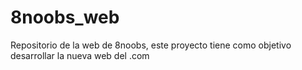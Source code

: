 # 8noobs_web
Repositorio de la web de 8noobs, este proyecto tiene como objetivo desarrollar la nueva web del .com
